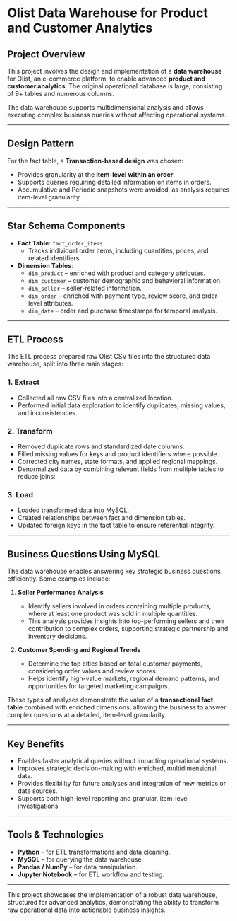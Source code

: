 # Olist Data Warehouse for Product and Customer Analytics

## Project Overview
This project involves the design and implementation of a **data warehouse** for Olist, an e-commerce platform, to enable advanced **product and customer analytics**. The original operational database is large, consisting of 9+ tables and numerous columns.

The data warehouse supports multidimensional analysis and allows executing complex business queries without affecting operational systems.

---

## Design Pattern
For the fact table, a **Transaction-based design** was chosen:
- Provides granularity at the **item-level within an order**.
- Supports queries requiring detailed information on items in orders.
- Accumulative and Periodic snapshots were avoided, as analysis requires item-level granularity.

---

## Star Schema Components
- **Fact Table**: `fact_order_items`
  - Tracks individual order items, including quantities, prices, and related identifiers.
- **Dimension Tables**:
  - `dim_product` – enriched with product and category attributes.
  - `dim_customer` – customer demographic and behavioral information.
  - `dim_seller` – seller-related information.
  - `dim_order` – enriched with payment type, review score, and order-level attributes.
  - `dim_date` – order and purchase timestamps for temporal analysis.

---

## ETL Process
The ETL process prepared raw Olist CSV files into the structured data warehouse, split into three main stages:

### 1. Extract
- Collected all raw CSV files into a centralized location.
- Performed initial data exploration to identify duplicates, missing values, and inconsistencies.

### 2. Transform
- Removed duplicate rows and standardized date columns.
- Filled missing values for keys and product identifiers where possible.
- Corrected city names, state formats, and applied regional mappings.
- Denormalized data by combining relevant fields from multiple tables to reduce joins:

### 3. Load
- Loaded transformed data into MySQL.
- Created relationships between fact and dimension tables.
- Updated foreign keys in the fact table to ensure referential integrity.

---

## Business Questions Using MySQL
The data warehouse enables answering key strategic business questions efficiently. Some examples include:

1. **Seller Performance Analysis**
   - Identify sellers involved in orders containing multiple products, where at least one product was sold in multiple quantities.
   - This analysis provides insights into top-performing sellers and their contribution to complex orders, supporting strategic partnership and inventory decisions.

2. **Customer Spending and Regional Trends**
   - Determine the top cities based on total customer payments, considering order values and review scores.
   - Helps identify high-value markets, regional demand patterns, and opportunities for targeted marketing campaigns.

These types of analyses demonstrate the value of a **transactional fact table** combined with enriched dimensions, allowing the business to answer complex questions at a detailed, item-level granularity.

---

## Key Benefits
- Enables faster analytical queries without impacting operational systems.
- Improves strategic decision-making with enriched, multidimensional data.
- Provides flexibility for future analyses and integration of new metrics or data sources.
- Supports both high-level reporting and granular, item-level investigations.

---

## Tools & Technologies
- **Python** – for ETL transformations and data cleaning.
- **MySQL** – for querying the data warehouse.
- **Pandas / NumPy** – for data manipulation.
- **Jupyter Notebook** – for ETL workflow and testing.

---

This project showcases the implementation of a robust data warehouse, structured for advanced analytics, demonstrating the ability to transform raw operational data into actionable business insights.
